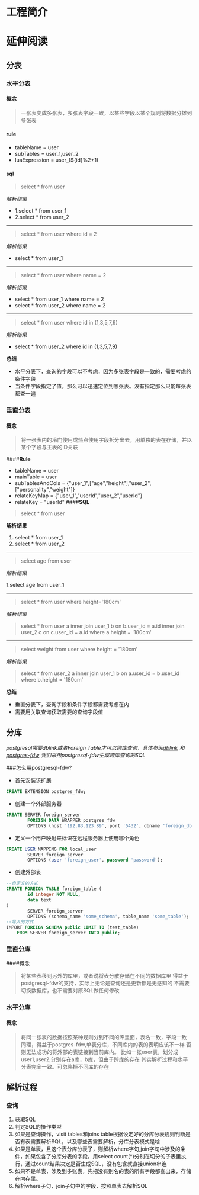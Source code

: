# 工程简介

# 延伸阅读

## 分表

### 水平分表

#### 概念
>一张表变成多张表，多张表字段一致，以某些字段以某个规则将数据分摊到多张表

#### **rule**
* tableName = user
* subTables = user_1,user_2
* luaExpression = user_(${id}%2+1)
#### **sql**

>select * from user

_解析结果_

* 1.select * from user_1
* 2.select * from user_2
----
>select * from user where id = 2

_解析结果_

* select * from user_1
----
> select * from user where name = 2

_解析结果_

* select * from user_1 where name = 2
* select * from user_2 where name = 2
----
> select * from user where id in (1,3,5,7,9)

_解析结果_

* select * from user_2 where id in (1,3,5,7,9)

**总结**

- 水平分表下，查询的字段可以不考虑，因为多张表字段是一致的，需要考虑的条件字段
- 当条件字段指定了值，那么可以迅速定位到哪张表。没有指定那么只能每张表都查一遍
### 垂直分表
#### 概念
>将一张表内的冷门使用或热点使用字段拆分出去，用单独的表在存储，并以某个字段与主表的ID关联

####**Rule**
* tableName = user
* mainTable = user
* subTablesAndCols = {"user_1",["age","height"],"user_2",["personality","weight"]}
* relateKeyMap = {"user_1","userId","user_2","userId"}
* relateKey = "userId"
####**SQL**
> select * from user

__解析结果__

1. select * from user_1
1. select * from user_2
----
> select age from user

_解析结果_

1.select age from user_1 

----
>select * from user where height='180cm'

_解析结果_

>select * from user a
>inner join user_1 b on b.user_id = a.id 
>inner join user_2 c on c.user_id = a.id
>where a.height = '180cm'

----

> select weight from user where height = '180cm'

_解析结果_

>select * from user_2 a
>inner join user_1 b on a.user_id = b.user_id
>where b.height = '180cm'

**总结**
- 垂直分表下，查询字段和条件字段都需要考虑在内
- 需要用关联查询获取需要的查询字段值
## 分库
*postgresql需要dblink或者Foreign Table才可以跨库查询，具体参阅[dblink](http://www.postgres.cn/docs/12/dblink.html) 和 [postgres-fdw](http://www.postgres.cn/docs/12/postgres-fdw.html)*
_我们采用postgresql-fdw生成跨库查询的SQL_

###怎么用postgresql-fdw?
* 首先安装该扩展
```sql
CREATE EXTENSION postgres_fdw;
```
* 创建一个外部服务器
```sql
CREATE SERVER foreign_server
        FOREIGN DATA WRAPPER postgres_fdw
        OPTIONS (host '192.83.123.89', port '5432', dbname 'foreign_db');
```
* 定义一个用户映射来标识在远程服务器上使用哪个角色
```sql
CREATE USER MAPPING FOR local_user
        SERVER foreign_server
        OPTIONS (user 'foreign_user', password 'password');
```
* 创建外部表
```sql
--自定义的方式
CREATE FOREIGN TABLE foreign_table (
        id integer NOT NULL,
        data text
)
        SERVER foreign_server
        OPTIONS (schema_name 'some_schema', table_name 'some_table');
--导入的方式
IMPORT FOREIGN SCHEMA public LIMIT TO (test_table)
    FROM SERVER foreign_server INTO public;
```
### 垂直分库
####概念
>将某些表移到另外的库里，或者说将表分散存储在不同的数据库里
>得益于postgresql-fdw的支持，实际上无论是查询还是更新都是无感知的
>不需要切换数据库，也不需要对原SQL做任何修改
### 水平分库

#### 概念
>将同一张表的数据按照某种规则分到不同的库里面，表名一致，字段一致
>同理，得益于postgres-fdw,单表分库，不同库内的表的表明应该不一样
>否则无法成功的将外部的表链接到当前库内。
>比如一张user表，划分成user1,user2,分别存在a库，b库，但由于跨库的存在
>其实解析过程和水平分表完全一致。可忽略掉不同库的存在

## 解析过程
### 查询
1. 获取SQL
2. 判定SQL的操作类型
3. 如果是查询操作，visit tables和joins table根据设定好的分库分表规则判断是否有表需要解析SQL，以及哪些表需要解析，分库分表模式是啥
4. 如果是单表，且这个表分库分表了，则解析where字句,join字句中涉及的条件，如果包含了分库分表的字段，用select count(*)分别在切分的子表里执行，通过count结果决定是否生成SQL，没有包含就直接union串连
5. 如果不是单表，涉及到多张表，先把没有别名的表的所有字段都查出来，存储在内存里。
6. 解析where子句，join子句中的字段，按照单表去解析SQL



